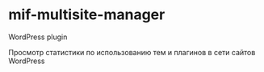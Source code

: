# mif-multisite-manager

WordPress plugin

Просмотр статистики по использованию тем и плагинов в сети сайтов WordPress
